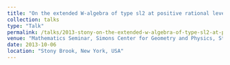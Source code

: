 ```yaml
---
title: "On the extended W-algebra of type sl2 at positive rational level"
collection: talks
type: "Talk"
permalink: /talks/2013-stony-on-the-extended-w-algebra-of-type-sl2-at-positive-rational-level.md
venue: "Mathematics Seminar, Simons Center for Geometry and Physics, Stony Brook"
date: 2013-10-06
location: "Stony Brook, New York, USA"
---
```



